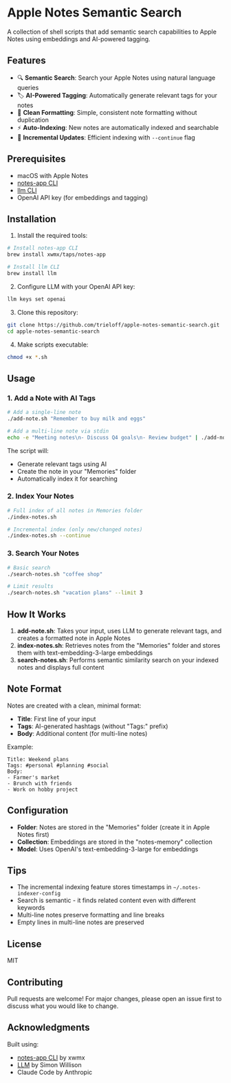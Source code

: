 # Apple Notes Semantic Search

A collection of shell scripts that add semantic search capabilities to Apple Notes using embeddings and AI-powered tagging.

## Features

- 🔍 **Semantic Search**: Search your Apple Notes using natural language queries
- 🏷️ **AI-Powered Tagging**: Automatically generate relevant tags for your notes
- 📝 **Clean Formatting**: Simple, consistent note formatting without duplication
- ⚡ **Auto-Indexing**: New notes are automatically indexed and searchable
- 🔄 **Incremental Updates**: Efficient indexing with `--continue` flag

## Prerequisites

- macOS with Apple Notes
- [notes-app CLI](https://github.com/xwmx/notes-app-cli)
- [llm CLI](https://llm.datasette.io/)
- OpenAI API key (for embeddings and tagging)

## Installation

1. Install the required tools:
```bash
# Install notes-app CLI
brew install xwmx/taps/notes-app

# Install llm CLI
brew install llm
```

2. Configure LLM with your OpenAI API key:
```bash
llm keys set openai
```

3. Clone this repository:
```bash
git clone https://github.com/trieloff/apple-notes-semantic-search.git
cd apple-notes-semantic-search
```

4. Make scripts executable:
```bash
chmod +x *.sh
```

## Usage

### 1. Add a Note with AI Tags

```bash
# Add a single-line note
./add-note.sh "Remember to buy milk and eggs"

# Add a multi-line note via stdin
echo -e "Meeting notes\n- Discuss Q4 goals\n- Review budget" | ./add-note.sh
```

The script will:
- Generate relevant tags using AI
- Create the note in your "Memories" folder
- Automatically index it for searching

### 2. Index Your Notes

```bash
# Full index of all notes in Memories folder
./index-notes.sh

# Incremental index (only new/changed notes)
./index-notes.sh --continue
```

### 3. Search Your Notes

```bash
# Basic search
./search-notes.sh "coffee shop"

# Limit results
./search-notes.sh "vacation plans" --limit 3
```

## How It Works

1. **add-note.sh**: Takes your input, uses LLM to generate relevant tags, and creates a formatted note in Apple Notes
2. **index-notes.sh**: Retrieves notes from the "Memories" folder and stores them with text-embedding-3-large embeddings
3. **search-notes.sh**: Performs semantic similarity search on your indexed notes and displays full content

## Note Format

Notes are created with a clean, minimal format:
- **Title**: First line of your input
- **Tags**: AI-generated hashtags (without "Tags:" prefix)
- **Body**: Additional content (for multi-line notes)

Example:
```
Title: Weekend plans
Tags: #personal #planning #social
Body: 
- Farmer's market
- Brunch with friends
- Work on hobby project
```

## Configuration

- **Folder**: Notes are stored in the "Memories" folder (create it in Apple Notes first)
- **Collection**: Embeddings are stored in the "notes-memory" collection
- **Model**: Uses OpenAI's text-embedding-3-large for embeddings

## Tips

- The incremental indexing feature stores timestamps in `~/.notes-indexer-config`
- Search is semantic - it finds related content even with different keywords
- Multi-line notes preserve formatting and line breaks
- Empty lines in multi-line notes are preserved

## License

MIT

## Contributing

Pull requests are welcome! For major changes, please open an issue first to discuss what you would like to change.

## Acknowledgments

Built using:
- [notes-app CLI](https://github.com/xwmx/notes-app-cli) by xwmx
- [LLM](https://llm.datasette.io/) by Simon Willison
- Claude Code by Anthropic